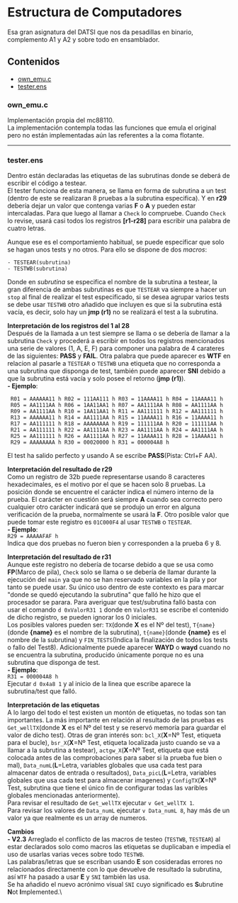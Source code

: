 Estructura de Computadores
==========================

Esa gran asignatura del DATSI que nos da pesadillas en binario, complemento A1 y A2 y sobre todo en ensamblador.

## Contenidos
- [own_emu.c](#own_emuc)
- [tester.ens](#testerens)


### own_emu.c
Implementación propia del mc88110.\
La implementación contempla todas las funciones que emula el original pero no están implementadas aún las referentes a la coma flotante.

   ***
### tester.ens
Dentro están declaradas las etiquetas de las subrutinas donde se deberá de escribir el código a testear.\
El tester funciona de esta manera, se llama en forma de subrutina a un test (dentro de este se realizaran 8 pruebas a la subrutina especifica). Y en **r29** debería dejar un valor que contenga varias **F** o **A** y pueden estar intercaladas. Para que luego al llamar a `Check` lo compruebe. Cuando `Check` lo revise, usará casi todos los registros **[r1-r28]** para escribir una palabra de cuatro letras.

Aunque ese es el comportamiento habitual, se puede especificar que solo se hagan unos tests y no otros. Para ello se dispone de dos *macros*:
```
- TESTEAR(subrutina)
- TESTWB(subrutina)
```

Donde en *subrutina* se especifica el nombre de la subrutina a testear, la gran diferencia de ambas subrutinas es que `TESTEAR` va siempre a hacer un `stop` al final de realizar el test especificado, si se desea agrupar varios tests se debe usar `TESTWB` otro añadido que incluyen es que si la subrutina está vacía, es decir, solo hay un **jmp (r1)** no se realizará el test a la subrutina.

**Interpretación de los registros del 1 al 28**\
Después de la llamada a un test siempre se llama o se debería de llamar a la subrutina `Check` y procederá a escribir en todos los registros mencionados una serie de valores (1, A, E, F) para componer una palabra de 4 carateres de las siguientes: **PASS** y **FAIL**. Otra palabra que puede aparecer es **WTF** en relacion al pasarle a `TESTEAR` o `TESTWB` una etiqueta que no corresponda a una subrutina que disponga de test, también puede aparecer **SNI** debido a que la subrutina está vacía y solo posee el retorno (**jmp (r1)**).\
**- Ejemplo**: 
```
 R01 = AAAAAA11 h R02 = 111AA111 h R03 = 11AAAA11 h R04 = 11AAAA11 h
 R05 = AA1111AA h R06 = 1AA11AA1 h R07 = AA1111AA h R08 = AA1111AA h
 R09 = AA1111AA h R10 = 1AA11AA1 h R11 = AA111111 h R12 = AA111111 h
 R13 = AAAAAA11 h R14 = AA1111AA h R15 = 11AAAA11 h R16 = 11AAAA11 h
 R17 = AA111111 h R18 = AAAAAAAA h R19 = 111111AA h R20 = 111111AA h
 R21 = AA111111 h R22 = AA1111AA h R23 = AA1111AA h R24 = AA1111AA h
 R25 = AA111111 h R26 = AA1111AA h R27 = 11AAAA11 h R28 = 11AAAA11 h
 R29 = AAAAAAAA h R30 = 00020000 h R31 = 000004A8 h
```
El test ha salido perfecto y usando A se escribe **PASS**(Pista: Ctrl+F AA).

**Interpretación del resultado de r29**\
Como un registro de 32b puede representarse usando 8 caracteres hexadecimales, es el motivo por el que se hacen solo 8 pruebas. La posición donde se encuentre el carácter indica el número interno de la prueba. El carácter en cuestión será siempre **A** cuando sea correcto pero cualquier otro carácter indicará que se produjo un error en alguna verificación de la prueba, normalmente se usará la **F**. Otro posible valor que puede tomar este registro es `01C000F4` al usar `TESTWB` o `TESTEAR`.\
**- Ejemplo**:\
`R29 = AAAAAFAF h`\
Indica que dos pruebas no fueron bien y corresponden a la prueba 6 y 8.

**Interpretación del resultado de r31**\
Aunque este registro no debería de tocarse debido a que se usa como **FP**(Marco de pila), `Check` solo se llama o se debería de llamar durante la ejecución del `main` ya que no se han reservado variables en la pila y por tanto se puede usar. Su único uso dentro de este contexto es para marcar "donde se quedó ejecutando la subrutina" que falló he hizo que el procesador se parara. Para averiguar que test/subrutina falló basta con usar el comando `d 0xValorR31 1` donde en `ValorR31` se escribe el contenido de dicho registro, se pueden ignorar los 0 iniciales.\
Los posibles valores pueden ser: `TX`(donde **X** es el Nº del test), `T{name}`(donde **{name}** es el nombre de la subrutina), `t{name}`(donde **{name}** es el nombre de la subrutina) y `FIN_TESTS`(Indica la finalización de todos los tests o fallo del Test8). Adicionalmente puede aparecer **WAYD** o **wayd** cuando no se encuentra la subrutina, producido únicamente porque no es una subrutina que disponga de test.\
**- Ejemplo**:\
`R31 = 000004A8 h`\
Ejecutar `d 0x4a8 1` y al inicio de la linea que escribe aparece la subrutina/test que falló.

**Interpretación de las etiquetas**\
A lo largo del todo el test existen un montón de etiquetas, no todas son tan importantes. La más importante en relación al resultado de las pruebas es `Get_wellTX`(donde **X** es el Nº del test y se reservó memoría para guardar el valor de dicho test). Otras de gran interés son: `bcl_X`(**X**=Nº Test, etiqueta para el bucle), `bsr_X`(**X**=Nº Test, etiqueta localizada justo cuando se va a llamar a la subrutina a testear), `actgw_X`(**X**=Nº Test, etiqueta que está colocada antes de las comprobaciones para saber si la prueba fue bien o mal), `Data_numL`(**L**=Letra, variables globales que usa cada test para almacenar datos de entrada o resultados), `Data_picL`(**L**=Letra, variables globales que usa cada test para almacenar imagenes) y `ConfigTX`(**X**=Nº Test, subrutina que tiene el único fin de configurar todas las varibles globales mencionadas anteriormente).\
Para revisar el resultado de `Get_wellTX` ejecutar `v Get_wellTX 1`.\
Para revisar los valores de `Data_numL` ejecutar `v Data_numL 8`, hay más de un valor ya que realmente es un array de numeros.

**Cambios**\
**- V2.3**
Arreglado el conflicto de las macros de testeo (`TESTWB`, `TESTEAR`) al estar declarados solo como macros las etiquetas se duplicaban e impedía el uso de usarlas varias veces sobre todo `TESTWB`.\
Las palabras/letras que se escriban usando **E** son cosideradas errores no relacionados directamente con lo que devuelve de resultado la subrutina, así `WTF` ha pasado a usar **E** y `SNI` también las usa.\
Se ha añadido el nuevo acrónimo visual `SNI` cuyo significado es **S**ubrutine **N**ot **I**mplemented.\